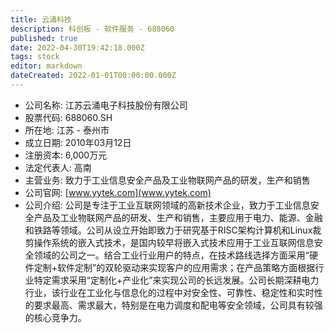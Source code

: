 ```yaml
---
title: 云涌科技
description: 科创板 - 软件服务 - 688060
published: true
date: 2022-04-30T19:42:18.000Z
tags: stock
editor: markdown
dateCreated: 2022-01-01T00:00:00.000Z
---
```


- 公司名称: 江苏云涌电子科技股份有限公司
- 股票代码: 688060.SH
- 所在地: 江苏 - 泰州市
- 成立日期: 2010年03月12日
- 注册资本: 6,000万元
- 法定代表人: 高南
- 主营业务: 致力于工业信息安全产品及工业物联网产品的研发，生产和销售
- 公司官网: [www.yytek.com](www.yytek.com)
- 公司介绍: 公司是专注于工业互联网领域的高新技术企业，致力于工业信息安全产品及工业物联网产品的研发、生产和销售，主要应用于电力、能源、金融和铁路等领域。公司从设立开始即致力于研究基于RISC架构计算机和Linux裁剪操作系统的嵌入式技术，是国内较早将嵌入式技术应用于工业互联网信息安全领域的公司之一。结合工业行业用户的特点，在技术路线选择方面采用“硬件定制+软件定制”的双轮驱动来实现客户的应用需求；在产品策略方面根据行业特定需求采用“定制化+产业化”来实现公司的长远发展。公司长期深耕电力行业，该行业在工业化与信息化的过程中对安全性、可靠性、稳定性和实时性的要求最高、需求最大，特别是在电力调度和配电等安全领域，公司具有较强的核心竞争力。


